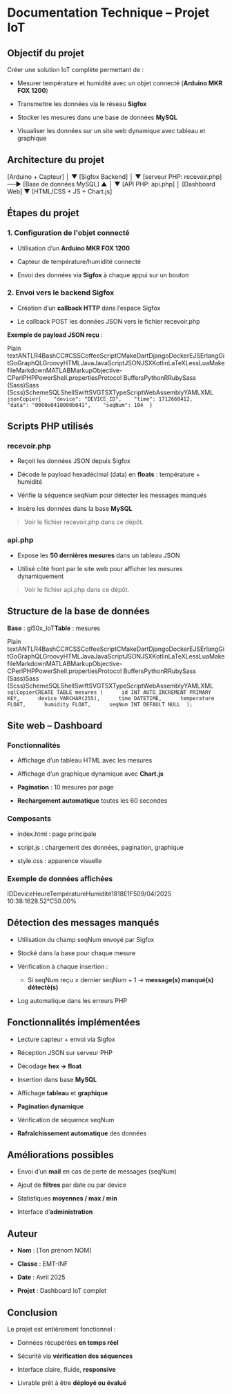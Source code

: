 Documentation Technique – Projet IoT
====================================

Objectif du projet
------------------

Créer une solution IoT complète permettant de :

*   Mesurer température et humidité avec un objet connecté (**Arduino MKR FOX 1200**)
    
*   Transmettre les données via le réseau **Sigfox**
    
*   Stocker les mesures dans une base de données **MySQL**
    
*   Visualiser les données sur un site web dynamique avec tableau et graphique
    

Architecture du projet
----------------------

[Arduino + Capteur]
      │
      ▼
[Sigfox Backend]
      │
      ▼
[serveur PHP: recevoir.php] ──► [Base de données MySQL]
                                     ▲
                                     │
                                     ▼
                              [API PHP: api.php]
                                     │
                              [Dashboard Web]
                                     ▼
                          [HTML/CSS + JS + Chart.js]


Étapes du projet
----------------

### 1\. Configuration de l'objet connecté

*   Utilisation d’un **Arduino MKR FOX 1200**
    
*   Capteur de température/humidité connecté
    
*   Envoi des données via **Sigfox** à chaque appui sur un bouton
    

### 2\. Envoi vers le backend Sigfox

*   Création d’un **callback HTTP** dans l’espace Sigfox
    
*   Le callback POST les données JSON vers le fichier recevoir.php
    

**Exemple de payload JSON reçu** :

Plain textANTLR4BashCC#CSSCoffeeScriptCMakeDartDjangoDockerEJSErlangGitGoGraphQLGroovyHTMLJavaJavaScriptJSONJSXKotlinLaTeXLessLuaMakefileMarkdownMATLABMarkupObjective-CPerlPHPPowerShell.propertiesProtocol BuffersPythonRRubySass (Sass)Sass (Scss)SchemeSQLShellSwiftSVGTSXTypeScriptWebAssemblyYAMLXML`   jsonCopier{    "device": "DEVICE_ID",    "time": 1712668412,    "data": "0000e0410000b041",    "seqNum": 104  }   `

Scripts PHP utilisés
--------------------

### recevoir.php

*   Reçoit les données JSON depuis Sigfox
    
*   Décode le payload hexadécimal (data) en **floats** : température + humidité
    
*   Vérifie la séquence seqNum pour détecter les messages manqués
    
*   Insère les données dans la base **MySQL**
    

> Voir le fichier recevoir.php dans ce dépôt.

### api.php

*   Expose les **50 dernières mesures** dans un tableau JSON
    
*   Utilisé côté front par le site web pour afficher les mesures dynamiquement
    

> Voir le fichier api.php dans ce dépôt.

Structure de la base de données
-------------------------------

**Base** : gi50x\_IoT**Table** : mesures

Plain textANTLR4BashCC#CSSCoffeeScriptCMakeDartDjangoDockerEJSErlangGitGoGraphQLGroovyHTMLJavaJavaScriptJSONJSXKotlinLaTeXLessLuaMakefileMarkdownMATLABMarkupObjective-CPerlPHPPowerShell.propertiesProtocol BuffersPythonRRubySass (Sass)Sass (Scss)SchemeSQLShellSwiftSVGTSXTypeScriptWebAssemblyYAMLXML`   sqlCopierCREATE TABLE mesures (      id INT AUTO_INCREMENT PRIMARY KEY,      device VARCHAR(255),      time DATETIME,      temperature FLOAT,      humidity FLOAT,      seqNum INT DEFAULT NULL  );   `

Site web – Dashboard
--------------------

### Fonctionnalités

*   Affichage d’un tableau HTML avec les mesures
    
*   Affichage d’un graphique dynamique avec **Chart.js**
    
*   **Pagination** : 10 mesures par page
    
*   **Rechargement automatique** toutes les 60 secondes
    

### Composants

*   index.html : page principale
    
*   script.js : chargement des données, pagination, graphique
    
*   style.css : apparence visuelle
    

### Exemple de données affichées

IDDeviceHeureTempératureHumidité1818E1F509/04/2025 10:38:1628.52°C50.00%

Détection des messages manqués
------------------------------

*   Utilisation du champ seqNum envoyé par Sigfox
    
*   Stocké dans la base pour chaque mesure
    
*   Vérification à chaque insertion :
    
    *   Si seqNum reçu ≠ dernier seqNum + 1 → **message(s) manqué(s) détecté(s)**
        
*   Log automatique dans les erreurs PHP
    

Fonctionnalités implémentées
----------------------------

*   Lecture capteur + envoi via Sigfox
    
*   Réception JSON sur serveur PHP
    
*   Décodage **hex → float**
    
*   Insertion dans base **MySQL**
    
*   Affichage **tableau** et **graphique**
    
*   **Pagination dynamique**
    
*   Vérification de séquence seqNum
    
*   **Rafraîchissement automatique** des données
    

Améliorations possibles
-----------------------

*   Envoi d’un **mail** en cas de perte de messages (seqNum)
    
*   Ajout de **filtres** par date ou par device
    
*   Statistiques **moyennes / max / min**
    
*   Interface d’**administration**
    

Auteur
------

*   **Nom** : \[Ton prénom NOM\]
    
*   **Classe** : EMT-INF
    
*   **Date** : Avril 2025
    
*   **Projet** : Dashboard IoT complet
    

Conclusion
----------

Le projet est entièrement fonctionnel :

*   Données récupérées **en temps réel**
    
*   Sécurité via **vérification des séquences**
    
*   Interface claire, fluide, **responsive**
    
*   Livrable prêt à être **déployé ou évalué**
